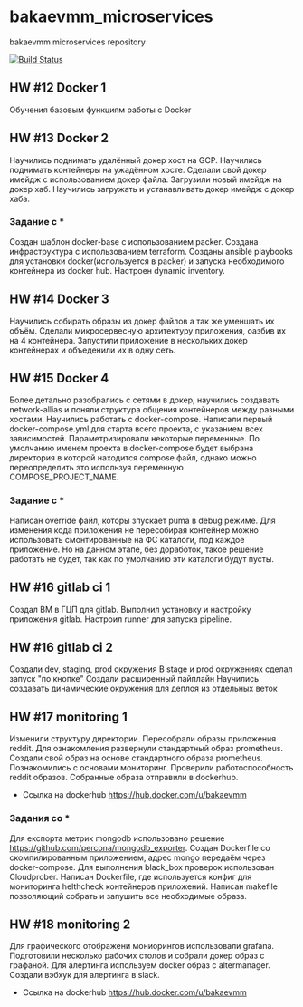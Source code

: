 # bakaevmm_microservices
bakaevmm microservices repository

[![Build Status](https://travis-ci.com/Otus-DevOps-2018-09/bakaevmm_microservices.svg?branch=master)](https://travis-ci.com/Otus-DevOps-2018-09/bakaevmm_microservices)

## HW #12 Docker 1

Обучения базовым функциям работы с Docker


## HW #13 Docker 2

Научились поднимать удалённый докер хост на GCP.
Научились поднимать контейнеры на ужадённом хосте.
Сделали свой докер имейдж с использованием докер файла.
Загрузили новый имейдж на докер хаб.
Научились загружать и устанавливать докер имейдж с докер хаба.

### Задание с *
Создан шаблон docker-base с использованием packer.
Создана инфраструктура с использованием terraform.
Созданы ansible playbooks для установки docker(используется в packer) и запуска необходимого контейнера из docker hub.
 Настроен dynamic inventory. 


## HW #14 Docker 3

Научились собирать образы из докер файлов а так же уменшать их объём.
Сделали микросервесную архитектуру приложения, оазбив их на 4 контейнера.
Запустили приложение в нескольких докер контейнерах и объеденили их в одну сеть. 

## HW #15 Docker 4

Более детально разобрались с сетями в докер, научились создавать network-allias и поняли структура общения контейнеров между разными хостами.
Научились работать с docker-compose.
Написали первый docker-compose.yml для старта всего проекта, с указанием всех зависимостей.
Параметризировали некоторые переменные.
По умолчанию именем проекта в docker-compose будет выбрана директория в которой находится compose файл, однако можно переопределить это используя переменную COMPOSE_PROJECT_NAME.

### Задание с * 

Написан override файл, которы зпускает puma в debug режиме. 
Для изменения кода приложения не пересобирая контейнер можно использовать смонтированные на ФС каталоги, под каждое приложение. Но на данном этапе, без доработок, такое решение работать не будет, так как по умолчанию эти каталоги будут пусты. 


## HW #16 gitlab ci 1

Создал ВМ в ГЦП для gitlab.
Выполнил установку и настройку приложения gitlab.
Настроил runner для запуска pipeline. 

## HW #16 gitlab ci 2

Создали dev, staging, prod окружения
В stage и prod окружениях сделал запуск "по кнопке"
Создали расширенный пайплайн
Научились создавать динамические окружения для деплоя из отдельных веток


## HW #17 monitoring 1

Изменили структуру директории.
Пересобрали образы приложения reddit. 
Для ознакомления развернули стандартный образ prometheus.
Создали свой образ на основе стандартного образа prometheus.
Познакомились с основами мониторинг. 
Проверили работоспособность reddit образов.
Собранные образа отправили в dockerhub.

* Ссылка на dockerhub
https://hub.docker.com/u/bakaevmm

### Задания со *

Для експорта метрик mongodb использовано решение https://github.com/percona/mongodb_exporter.
Создан Dockerfile со скомпилированным приложением, адрес mongo передаём через docker-compose.
Для выполнения black_box проверок использован Cloudprober. 
Написан Dockerfile, где используется конфиг для мониторинга helthcheck контейнеров приложений. 
Написан makefile позволяющий собрать и запушить все необходимые образа.

## HW #18 monitoring 2

Для графического отображени мониорингов использовали grafana.
Подготовили несколько рабочих столов и собрали докер образ с графаной. 
Для алертинга используем docker образ с altermanager.
Создали вэбхук для алертинга в slack.

* Ссылка на dockerhub
https://hub.docker.com/u/bakaevmm

